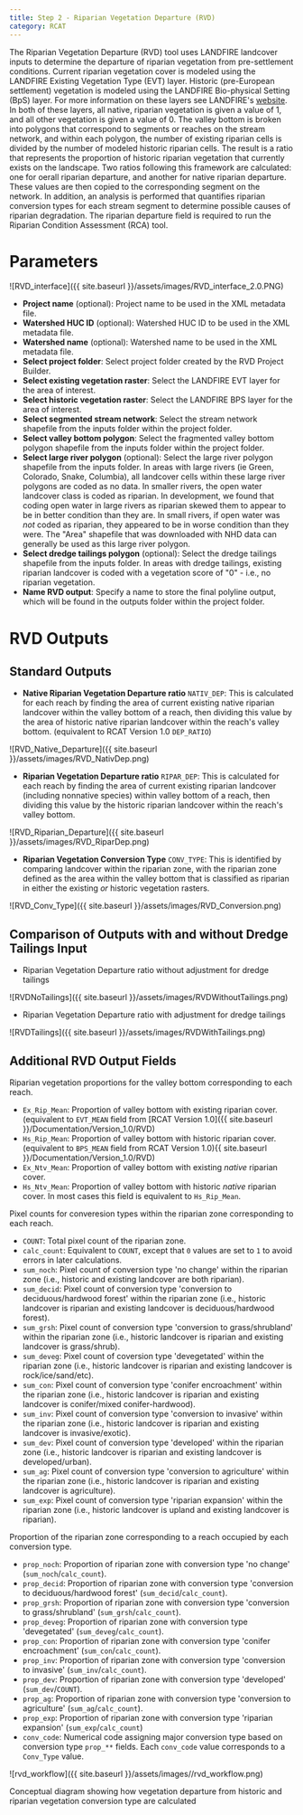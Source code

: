 ```yaml
---
title: Step 2 - Riparian Vegetation Departure (RVD)
category: RCAT
---
```


The Riparian Vegetation Departure (RVD) tool uses LANDFIRE landcover inputs to determine the departure of riparian vegetation from pre-settlement conditions. Current riparian vegetation cover is modeled using the LANDFIRE Existing Vegetation Type (EVT) layer. Historic (pre-European settlement) vegetation is modeled using the LANDFIRE Bio-physical Setting (BpS) layer. For more information on these layers see LANDFIRE's [website](http://landfire.gov/vegetation.php). In both of these layers, all native, riparian vegetation is given a value of 1, and all other vegetation is given a value of 0. The valley bottom is broken into polygons that correspond to segments or reaches on the stream network, and within each polygon, the number of existing riparian cells is divided by the number of modeled historic riparian cells. The result is a ratio that represents the proportion of historic riparian vegetation that currently exists on the landscape. Two ratios following this framework are calculated: one for oerall riparian departure, and another for native riparian departure. These values are then copied to the corresponding segment on the network. In addition, an analysis is performed that quantifies riparian conversion types for each stream segment to determine possible causes of riparian degradation. The riparian departure field is required to run the Riparian Condition Assessment (RCA) tool.


# Parameters

![RVD_interface]({{ site.baseurl }}/assets/images/RVD_interface_2.0.PNG)


- **Project name** (optional): Project name to be used in the XML metadata file.
- **Watershed HUC ID** (optional): Watershed HUC ID to be used in the XML metadata file.
- **Watershed name** (optional): Watershed name to be used in the XML metadata file.
- **Select project folder**: Select project folder created by the RVD Project Builder.
- **Select existing vegetation raster**: Select the LANDFIRE EVT layer for the area of interest.
- **Select historic vegetation raster**: Select the LANDFIRE BPS layer for the area of interest.
- **Select segmented stream network**: Select the stream network shapefile from the inputs folder within the project folder.
- **Select valley bottom polygon**: Select the fragmented valley bottom polygon shapefile from the inputs folder within the project folder. 
- **Select large river polygon** (optional): Select the large river polygon shapefile from the inputs folder. In areas with large rivers (ie Green, Colorado, Snake, Columbia), all landcover cells within these large river polygons are coded as no data. In smaller rivers, the open water landcover class is coded as riparian. In development, we found that coding open water in large rivers as riparian skewed them to appear to be in better condition than they are. In small rivers, if open water was *not* coded as riparian, they appeared to be in worse condition than they were. The "Area" shapefile that was downloaded with NHD data can generally be used as this large river polygon.
- **Select dredge tailings polygon** (optional): Select the dredge tailings shapefile from the inputs folder. In areas with dredge tailings, existing riparian landcover is coded with a vegetation score of "0" - i.e., no riparian vegetation.
- **Name RVD output**: Specify a name to store the final polyline output, which will be found in the outputs folder within the project folder.

# RVD Outputs

## Standard Outputs

- **Native Riparian Vegetation Departure ratio** `NATIV_DEP`: This is calculated for each reach by finding the area of current existing native riparian landcover within the valley bottom of a reach, then dividing this value by the area of historic native riparian landcover within the reach's valley bottom. (equivalent to RCAT Version 1.0 `DEP_RATIO`)

![RVD_Native_Departure]({{ site.baseurl }}/assets/images/RVD_NativDep.png)

- **Riparian Vegetation Departure ratio** `RIPAR_DEP`: This is calculated for each reach by finding the area of current existing riparian landcover (including nonnative species) within valley bottom of a reach, then dividing this value by the historic riparian landcover within the reach's valley bottom.

![RVD_Riparian_Departure]({{ site.baseurl }}/assets/images/RVD_RiparDep.png)
 
- **Riparian Vegetation Conversion Type** `CONV_TYPE`: This is identified by comparing landcover within the riparian zone, with the riparian zone defined as the area within the valley bottom that is classified as riparian in either the existing *or* historic vegetation rasters. 

![RVD_Conv_Type]({{ site.baseurl }}/assets/images/RVD_Conversion.png)

## Comparison of Outputs with and without Dredge Tailings Input

- Riparian Vegetation Departure ratio without adjustment for dredge tailings

![RVDNoTailings]({{ site.baseurl }}/assets/images/RVDWithoutTailings.png)

- Riparian Vegetation Departure ratio with adjustment for dredge tailings

![RVDTailings]({{ site.baseurl }}/assets/images/RVDWithTailings.png)

## Additional RVD Output Fields

Riparian vegetation proportions for the valley bottom corresponding to each reach.

- `Ex_Rip_Mean`: Proportion of valley bottom with existing riparian cover. (equivalent to `EVT_MEAN` field from [RCAT Version 1.0]({{ site.baseurl }}/Documentation/Version_1.0/RVD)
- `Hs_Rip_Mean`: Proportion of valley bottom with historic riparian cover. (equivalent to `BPS_MEAN` field from RCAT Version 1.0){{ site.baseurl }}/Documentation/Version_1.0/RVD)
- `Ex_Ntv_Mean`: Proportion of valley bottom with existing *native* riparian cover.
- `Hs_Ntv_Mean`: Proportion of valley bottom with historic *native* riparian cover. In most cases this field is equivalent to `Hs_Rip_Mean`.

Pixel counts for converesion types within the riparian zone corresponding to each reach.

- `COUNT`: Total pixel count of the riparian zone.
- `calc_count`: Equivalent to `COUNT`, except that `0` values are set to `1` to avoid errors in later calculations. 
- `sum_noch`: Pixel count of conversion type 'no change' within the riparian zone (i.e., historic and existing landcover are both riparian). 
- `sum_decid`: Pixel count of conversion type 'conversion to deciduous/hardwood forest' within the riparian zone (i.e., historic landcover is riparian and existing landcover is deciduous/hardwood forest).
- `sum_grsh`: Pixel count of conversion type 'conversion to grass/shrubland' within the riparian zone (i.e., historic landcover is riparian and existing landcover is grass/shrub). 
- `sum_deveg`: Pixel count of coversion type 'devegetated' within the riparian zone (i.e., historic landcover is riparian and existing landcover is rock/ice/sand/etc). 
- `sum_con`: Pixel count of conversion type 'conifer encroachment' within the riparian zone (i.e., historic landcover is riparian and existing landcover is conifer/mixed conifer-hardwood).
- `sum_inv`: Pixel count of conversion type 'conversion to invasive' within the riparian zone (i.e., historic landcover is riparian and existing landcover is invasive/exotic). 
- `sum_dev`: Pixel count of conversion type 'developed' within the riparian zone (i.e., historic landcover is riparian and existing landcover is developed/urban). 
- `sum_ag`: Pixel count of conversion type 'conversion to agriculture' within the riparian zone (i.e., historic landcover is riparian and existing landcover is agriculture). 
- `sum_exp`: Pixel count of conversion type 'riparian expansion' within the riparian zone (i.e., historic landcover is upland and existing landcover is riparian).

Proportion of the riparian zone corresponding to a reach occupied by each conversion type.

- `prop_noch`: Proportion of riparian zone with conversion type 'no change' (`sum_noch`/`calc_count`). 
- `prop_decid`: Proportion of riparian zone with conversion type 'conversion to deciduous/hardwood forest' (`sum_decid`/`calc_count`).
- `prop_grsh`: Proportion of riparian zone with conversion type 'conversion to grass/shrubland' (`sum_grsh`/`calc_count`). 
- `prop_deveg`: Proportion of riparian zone with conversion type 'devegetated' (`sum_deveg`/`calc_count`). 
- `prop_con`: Proportion of riparian zone with conversion type 'conifer encroachment' (`sum_con`/`calc_count`). 
- `prop_inv`: Proportion of riparian zone with conversion type 'conversion to invasive' (`sum_inv`/`calc_count`). 
- `prop_dev`: Proportion of riparian zone with conversion type 'developed' (`sum_dev`/`COUNT`). 
- `prop_ag`: Proportion of riparian zone with conversion type 'conversion to agriculture' (`sum_ag`/`calc_count`).
- `prop_exp`: Proportion of riparian zone with conversion type 'riparian expansion' (`sum_exp`/`calc_count`)
- `conv_code`: Numerical code assigning major conversion type based on conversion type `prop_**` fields. Each `conv_code` value corresponds to a `Conv_Type` value.

![rvd_workflow]({{ site.baseurl }}/assets/images//rvd_workflow.png)

Conceptual diagram showing how vegetation departure from historic and riparian vegetation conversion type are calculated